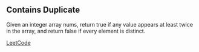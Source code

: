 ## Contains Duplicate

Given an integer array nums, return true if any value appears at least twice in the array, and return false if every element is distinct.

[LeetCode](https://leetcode.com/problems/contains-duplicate/description/)